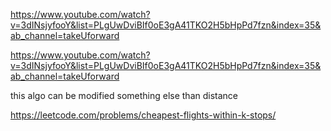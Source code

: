 https://www.youtube.com/watch?v=3dINsjyfooY&list=PLgUwDviBIf0oE3gA41TKO2H5bHpPd7fzn&index=35&ab_channel=takeUforward

https://www.youtube.com/watch?v=3dINsjyfooY&list=PLgUwDviBIf0oE3gA41TKO2H5bHpPd7fzn&index=35&ab_channel=takeUforward


this algo can be modified something else than distance 


https://leetcode.com/problems/cheapest-flights-within-k-stops/
